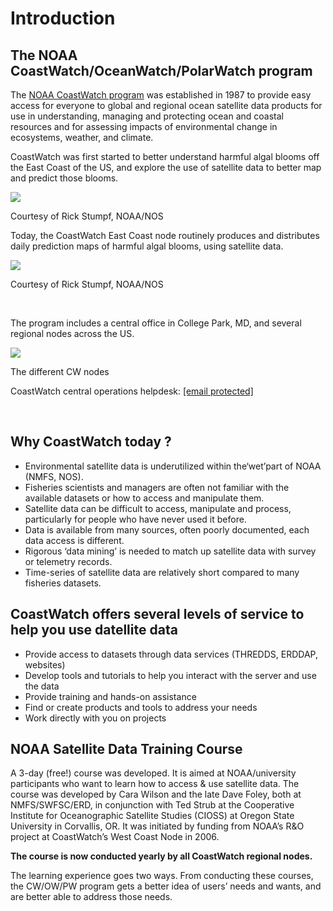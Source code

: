 # Introduction

## The NOAA CoastWatch/OceanWatch/PolarWatch program <a id="the-noaa-coastwatch-oceanwatch-polarwatch-program"></a>

The [NOAA CoastWatch program](https://coastwatch.noaa.gov/cw/index.html) was established in 1987 to provide easy access for everyone to global and regional ocean satellite data products for use in understanding, managing and protecting ocean and coastal resources and for assessing impacts of environmental change in ecosystems, weather, and climate.

CoastWatch was first started to better understand harmful algal blooms off the East Coast of the US, and explore the use of satellite data to better map and predict those blooms.

![](https://gblobscdn.gitbook.com/assets%2F-LylLNCSXaUER_FiqDSx%2F-LylL_mYK7DG1kA6q1QP%2F-LylMq9icWlThebUFcHV%2Fimage.png?alt=media&token=37f26cb9-5832-40ce-b7a6-778ac39e467f)

Courtesy of Rick Stumpf, NOAA/NOS

Today, the CoastWatch East Coast node routinely produces and distributes daily prediction maps of harmful algal blooms, using satellite data.

![](https://gblobscdn.gitbook.com/assets%2F-LylLNCSXaUER_FiqDSx%2F-Lz8dkFDc4Lu5Ww6TNEp%2F-Lz8fRuC8vbyTd-_VvTy%2Fimage.png?alt=media&token=19c54493-869a-4888-9144-7327d5c14ebb)

Courtesy of Rick Stumpf, NOAA/NOS

​

The program includes a central office in College Park, MD, and several regional nodes across the US.

![](https://gblobscdn.gitbook.com/assets%2F-LylLNCSXaUER_FiqDSx%2F-LylL_mYK7DG1kA6q1QP%2F-LylMZbDFCzE7DUHy81A%2Fimage.png?alt=media&token=133a3f4f-27c7-4571-a4eb-959aa9dc6ddb)

The different CW nodes

 CoastWatch central operations helpdesk: [\[email protected\]](https://coastwatch.gitbook.io/cdn-cgi/l/email-protection#04676b657770736570676c2a6d6a626b446a6b65652a636b72)​

​

## Why CoastWatch today ? <a id="why-coastwatch-today"></a>

* Environmental satellite data is underutilized within the‘wet’part of NOAA \(NMFS, NOS\).
* Fisheries scientists and managers are often not familiar with the available datasets or how to access and manipulate them.
* Satellite data can be difficult to access, manipulate and process, particularly for people who have never used it before.
* Data is available from many sources, often poorly documented, each data access is different.
* Rigorous ‘data mining’ is needed to match up satellite data with survey or telemetry records.
* Time-series of satellite data are relatively short compared to many fisheries datasets.

## CoastWatch offers several levels of service to help you use datellite data <a id="coastwatch-offers-several-levels-of-service-to-help-you-use-datellite-data"></a>

* Provide access to datasets through data services \(THREDDS, ERDDAP, websites\)
* Develop tools and tutorials to help you interact with the server and use the data
* Provide training and hands-on assistance
* Find or create products and tools to address your needs
* Work directly with you on projects

## NOAA Satellite Data Training Course <a id="noaa-satellite-data-training-course"></a>

A 3-day \(free!\) course was developed. It is aimed at NOAA/university participants who want to learn how to access & use satellite data. The course was developed by Cara Wilson and the late Dave Foley, both at NMFS/SWFSC/ERD, in conjunction with Ted Strub at the Cooperative Institute for Oceanographic Satellite Studies \(CIOSS\) at Oregon State University in Corvallis, OR. It was initiated by funding from NOAA’s R&O project at CoastWatch’s West Coast Node in 2006.

**The course is now conducted yearly by all CoastWatch regional nodes.**

The learning experience goes two ways. From conducting these courses, the CW/OW/PW program gets a better idea of users’ needs and wants, and are better able to address those needs.

​

